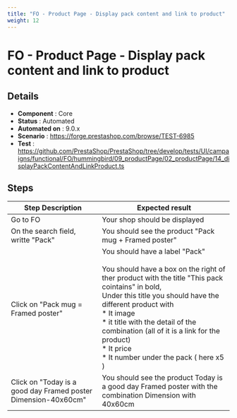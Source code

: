 ```yaml
---
title: "FO - Product Page - Display pack content and link to product"
weight: 12
---
```


# FO - Product Page - Display pack content and link to product
## Details
* **Component** : Core
* **Status** : Automated
* **Automated on** : 9.0.x
* **Scenario** : https://forge.prestashop.com/browse/TEST-6985
* **Test** : https://github.com/PrestaShop/PrestaShop/tree/develop/tests/UI/campaigns/functional/FO/hummingbird/09_productPage/02_productPage/14_displayPackContentAndLinkProduct.ts

## Steps
| Step Description | Expected result |
| ----- | ----- |
| Go to FO | Your shop should be displayed |
| On the search field, writte "Pack" | You should see the product "Pack mug + Framed poster" |
| Click on "Pack mug = Framed poster" | You should have a label "Pack"<br><br>You should have a box on the right of ther product with the title "This pack cointains" in bold, <br>Under this title you should have the different product with <br> * It image <br> * it title with the detail of the combination (all of it is a link for the product) <br> * It price<br> * It number under the pack ( here x5 ) |
| Click on "Today is a good day Framed poster Dimension-40x60cm" | You should see the product Today is a good day Framed poster with the combination Dimension with 40x60cm |
